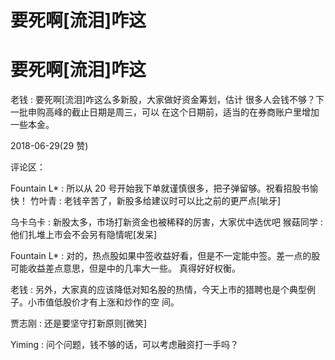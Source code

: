 # 要死啊[流泪]咋这

# 要死啊[流泪]咋这

老钱 : 要死啊[流泪]咋这么多新股，大家做好资金筹划，估计 很多人会钱不够？下一批申购高峰的截止日期是周三，可以 在这个日期前，适当的在券商账户里增加一些本金。

2018-06-29(29 赞)

评论区：

Fountain L* : 所以从 20 号开始我下单就谨慎很多，把子弹留够。祝看招股书愉快！ 竹叶青 : 老钱辛苦了，新股多给建议时可以比之前的更严点[呲牙]

乌卡乌卡 : 新股太多，市场打新资金也被稀释的厉害，大家优中选优吧 猴菇同学 : 他们扎堆上市会不会另有隐情呢[发呆]

Fountain L* : 对的，热点股如果中签收益好看，但是不一定能中签。差一点的股可能收益差点意思，但是中的几率大一些。 真得好好权衡。

老钱 : 另外，大家真的应该降低对知名股的热情，今天上市的猎聘也是个典型例子。小市值低股价才有上涨和炒作的空 间。

贾志刚 : 还是要坚守打新原则[微笑]

Yiming : 问个问题，钱不够的话，可以考虑融资打一手吗？